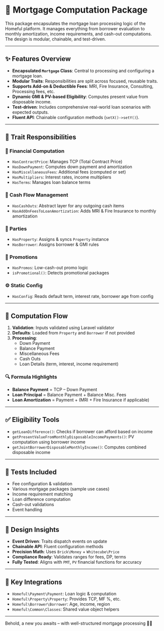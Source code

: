 # 🏡 Mortgage Computation Package

This package encapsulates the mortgage loan processing logic of the Homeful platform. It manages everything from borrower evaluation to monthly amortization, income requirements, and cash-out computations. The design is modular, chainable, and test-driven.

---

## ✨ Features Overview

- **Encapsulated `Mortgage` Class**: Central to processing and configuring a mortgage loan.
- **Modular Traits**: Responsibilities are split across focused, reusable traits.
- **Supports Add-on & Deductible Fees**: MRI, Fire Insurance, Consulting, Processing fees, etc.
- **Dynamic GMI & PV-based Eligibility**: Computes present value from disposable income.
- **Test-driven**: Includes comprehensive real-world loan scenarios with expected outputs.
- **Fluent API**: Chainable configuration methods (`setX()->setY()`).

---

## 🔧 Trait Responsibilities

### 🔢 Financial Computation
- `HasContractPrice`: Manages TCP (Total Contract Price)
- `HasDownPayment`: Computes down payment and amortization
- `HasMiscellaneousFees`: Additional fees (computed or set)
- `HasMultipliers`: Interest rates, income multipliers
- `HasTerms`: Manages loan balance terms

### 💸 Cash Flow Management
- `HasCashOuts`: Abstract layer for any outgoing cash items
- `HasAddOnFeesToLoanAmortization`: Adds MRI & Fire Insurance to monthly amortization

### 👥 Parties
- `HasProperty`: Assigns & syncs `Property` instance
- `HasBorrower`: Assigns borrower & GMI rules

### 🎁 Promotions
- `HasPromos`: Low-cash-out promo logic
- `isPromotional()`: Detects promotional packages

### ⚙️ Static Config
- `HasConfig`: Reads default term, interest rate, borrower age from config

---

## 🧮 Computation Flow

1. **Validation**: Inputs validated using Laravel validator
2. **Defaults**: Loaded from `Property` and `Borrower` if not provided
3. **Processing**:
    - Down Payment
    - Balance Payment
    - Miscellaneous Fees
    - Cash Outs
    - Loan Details (term, interest, income requirement)

### 🔍 Formula Highlights

- **Balance Payment** = TCP – Down Payment
- **Loan Principal** = Balance Payment + Balance Misc. Fees
- **Loan Amortization** = Payment + (MRI + Fire Insurance if applicable)

---

## ✅ Eligibility Tools

- `getLoanDifference()`: Checks if borrower can afford based on income
- `getPresentValueFromMonthlyDisposableIncomePayments()`: PV computation using borrower income
- `getJointBorrowerDisposableMonthlyIncome()`: Computes combined disposable income

---

## 🧪 Tests Included

- Fee configuration & validation
- Various mortgage packages (sample use cases)
- Income requirement matching
- Loan difference computation
- Cash-out validations
- Event handling

---

## 🧠 Design Insights

- **Event Driven**: Traits dispatch events on update
- **Chainable API**: Fluent configuration methods
- **Precision Math**: Uses `Brick\Money` + `Whitecube\Price`
- **Compliance Ready**: Validates ranges for fees, DP, terms
- **Fully Tested**: Aligns with `PMT`, `PV` financial functions for accuracy

---

## 🔗 Key Integrations

- `Homeful\Payment\Payment`: Loan logic & computation
- `Homeful\Property\Property`: Provides TCP, MF %, etc.
- `Homeful\Borrower\Borrower`: Age, income, region
- `Homeful\Common\Classes`: Shared value object helpers

---

Behold, a new you awaits – with well-structured mortgage processing 🏡✨

